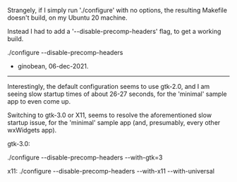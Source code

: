 
Strangely, if I simply run './configure' with no options, the resulting
Makefile doesn't build, on my Ubuntu 20 machine.

Instead I had to add a '--disable-precomp-headers' flag, to get a working build.

./configure --disable-precomp-headers


- ginobean, 06-dec-2021.

----
Interestingly, the default configuration seems to use gtk-2.0, and I am
seeing slow startup times of about 26-27 seconds, for the 'minimal' sample
app to even come up.

Switching to gtk-3.0 or X11, seems to resolve the aforementioned slow startup
issue, for the 'minimal' sample app (and, presumably, every other wxWidgets app).

gtk-3.0:

./configure --disable-precomp-headers --with-gtk=3


x11:
./configure --disable-precomp-headers --with-x11 --with-universal
